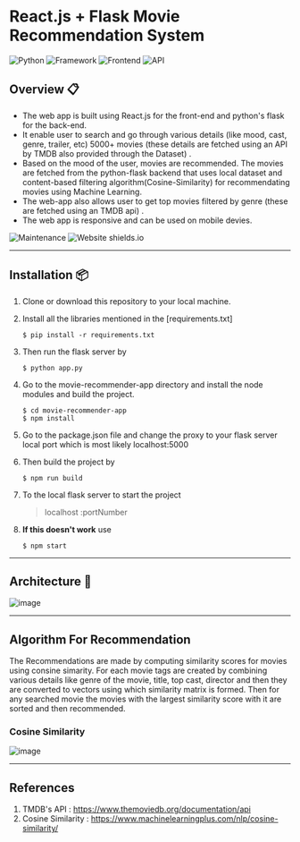 
# React.js + Flask Movie Recommendation System
![Python](https://img.shields.io/badge/Python-3.9.6-blueviolet)     ![Framework](https://img.shields.io/badge/Framework-Flask-red) ![Frontend](https://img.shields.io/badge/Frontend-React-green) ![API](https://img.shields.io/badge/API-TMDB-fcba03)

## Overview  📋
- The web app is built using React.js for the front-end and python's flask for the back-end.
- It enable user to search and go through various details (like mood, cast, genre, trailer, etc) 5000+ movies (these details are fetched using an API by TMDB also provided through the Dataset) .
- Based on the mood of the user, movies are recommended. The movies are fetched from the python-flask backend that uses local dataset and content-based filtering algorithm(Cosine-Similarity) for recommendating movies using Machine Learning.
- The web-app also allows user to get top movies filtered by genre (these are fetched using an TMDB api) . 
- The web app is responsive and can be used on mobile devies.  

![Maintenance](https://img.shields.io/badge/maintained-yes-green.svg) ![Website shields.io](https://img.shields.io/badge/website-up-yellow)


----

## Installation 📦
1. Clone or download this repository to your local machine.
2.  Install all the libraries mentioned in the [requirements.txt] 
    ```shell
    $ pip install -r requirements.txt
    ```
 3. Then run the flask server by 
    ```shell
    $ python app.py
    ```
4. Go to the movie-recommender-app directory and install the node modules and build the project.
    ```shell
    $ cd movie-recommender-app
    $ npm install
    ```
5. Go to the package.json file and change the proxy to your flask server local port which is most likely localhost:5000
6. Then build the project by
    ```shell
    $ npm run build
    ```
7. To the local flask server to start the project
    > localhost :portNumber
    
9. **If this doesn't work** use 
    ```shell
    $ npm start
    ```
     
   


---
## Architecture :page_facing_up:


![image](https://user-images.githubusercontent.com/74367889/170507933-fabe5dcc-52a0-476f-8650-c454a433bc48.png)

---
## Algorithm For Recommendation
The Recommendations are made by computing similarity scores for movies using consine simarity. For each movie tags are created by combining various details like genre of the movie, title, top cast, director and then they are converted to vectors using which similarity matrix is formed. Then for any searched movie the movies with the largest similarity score with it are sorted and then recommended.
### Cosine Similarity 
![image](https://user-images.githubusercontent.com/74367889/170820479-843243b2-3659-4101-8adf-2e5c7cdbcc19.png)



 ---
 ## References 
 1. TMDB's API : https://www.themoviedb.org/documentation/api
 2. Cosine Similarity : https://www.machinelearningplus.com/nlp/cosine-similarity/
